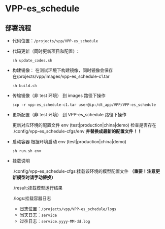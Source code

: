 # VPP-es_schedule

## 部署流程

- 代码位置：`/projects/vpp/VPP-es_schedule`
- 代码更新（同时更新项目和配置）:

  ```
  sh update_codes.sh
  ```

- 构建镜像：
  在测试环境下构建镜像，同时镜像会保存在/projects/vpp/images/vpp-es_schedule-c1.tar

  ```
  sh build.sh
  ```

- 传输镜像（非 test 环境）
  到 images 路径下操作

  ```
  scp -r vpp-es_schedule-c1.tar user@ip:/dt_app/VPP/VPP-es_schedule
  ```

- 更新配置（非 test 环境）
  到 VPP-es_schedule 路径下操作

  更新对应环境的配置文件 env (test|production|china|demo)
  检查是否存在 ./config/vpp-es_schedule-cfgs/env
  **并替换成最新的配置文件！！**

- 启动容器
  根据环境启动 env (test|production|china|demo)

  ```
  sh run.sh env
  ```

- 挂载说明

  ./config/vpp-es_schedule-cfgs:挂载该环境的模型配置文件 **（重要！注意更新模型时请手动替换）**

  ./result:挂载模型运行结果

  ./logs:挂载容器日志

  - 日志位置：`/projects/vpp/VPP-es_schedule/logs`
  - 当天日志：`service`
  - 过往日志：`service.yyyy-MM-dd.log`
